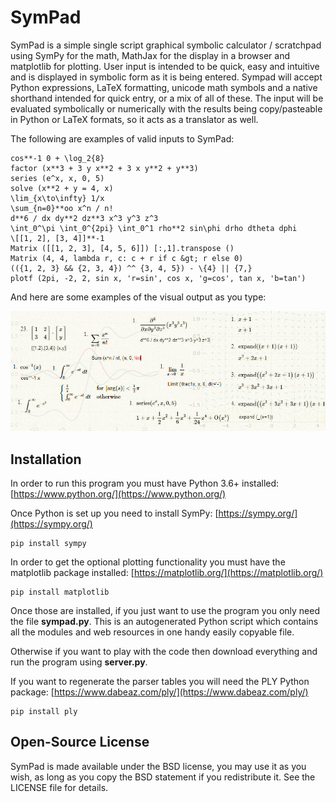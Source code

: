 # SymPad

SymPad is a simple single script graphical symbolic calculator / scratchpad using SymPy for the math, MathJax for the display in a browser and matplotlib for plotting.
User input is intended to be quick, easy and intuitive and is displayed in symbolic form as it is being entered.
Sympad will accept Python expressions, LaTeX formatting, unicode math symbols and a native shorthand intended for quick entry, or a mix of all of these.
The input will be evaluated symbolically or numerically with the results being copy/pasteable in Python or LaTeX formats, so it acts as a translator as well.

The following are examples of valid inputs to SymPad:
```
cos**-1 0 + \log_2{8}
factor (x**3 + 3 y x**2 + 3 x y**2 + y**3)
series (e^x, x, 0, 5)
solve (x**2 + y = 4, x)
\lim_{x\to\infty} 1/x
\sum_{n=0}**oo x^n / n!
d**6 / dx dy**2 dz**3 x^3 y^3 z^3
\int_0^\pi \int_0^{2pi} \int_0^1 rho**2 sin\phi drho dtheta dphi
\[[1, 2], [3, 4]]**-1
Matrix ([[1, 2, 3], [4, 5, 6]]) [:,1].transpose ()
Matrix (4, 4, lambda r, c: c + r if c &gt; r else 0)
(({1, 2, 3} && {2, 3, 4}) ^^ {3, 4, 5}) - \{4} || {7,}
plotf (2pi, -2, 2, sin x, 'r=sin', cos x, 'g=cos', tan x, 'b=tan')
```

And here are some examples of the visual output as you type:

![SymPad image example](https://raw.githubusercontent.com/Pristine-Cat/SymPad/master/sympad.png#1)

## Installation

In order to run this program you must have Python 3.6+ installed: [https://www.python.org/](https://www.python.org/)

Once Python is set up you need to install SymPy: [https://sympy.org/](https://sympy.org/)
```
pip install sympy
```

In order to get the optional plotting functionality you must have the matplotlib package installed: [https://matplotlib.org/](https://matplotlib.org/)
```
pip install matplotlib
```

Once those are installed, if you just want to use the program you only need the file **sympad.py**.
This is an autogenerated Python script which contains all the modules and web resources in one handy easily copyable file.

Otherwise if you want to play with the code then download everything and run the program using **server.py**.

If you want to regenerate the parser tables you will need the PLY Python package: [https://www.dabeaz.com/ply/](https://www.dabeaz.com/ply/)
```
pip install ply
```

## Open-Source License

SymPad is made available under the BSD license, you may use it as you wish, as long as you copy the BSD statement if you redistribute it. See the LICENSE file for details.
